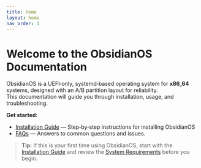 ```yaml
---
title: Home
layout: home
nav_order: 1
---
```


# Welcome to the **ObsidianOS** Documentation

ObsidianOS is a UEFI‑only, systemd‑based operating system for **x86_64** systems, designed with an A/B partition layout for reliability.  
This documentation will guide you through installation, usage, and troubleshooting.

**Get started:**
- [Installation Guide](/docs/install) — Step‑by‑step instructions for installing ObsidianOS
- [FAQs](/docs/faqs) — Answers to common questions and issues.

> **Tip:** If this is your first time using ObsidianOS, start with the [Installation Guide](/docs/install) and review the [System Requirements](/docs/requirements) before you begin.
